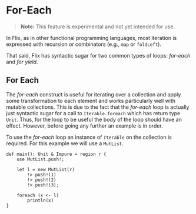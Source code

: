 # For-Each

> **Note:** This feature is experimental and not yet intended for use.

In Flix, as in other functional programming languages, most iteration is
expressed with recursion or combinators (e.g., `map` or `foldLeft`).

That said, Flix has syntactic sugar for two common types of loops: _for-each_ and _for yield_.

## For Each

The _for-each_ construct is useful for iterating over a collection
and apply some transformation to each element and works particularly
well with mutable collections.
This is due to the fact that the _for-each_ loop is actually just
syntactic sugar for a call to `Iterable.foreach` which has return
type `Unit`.
Thus, for the loop to be useful the body of the loop should have an effect.
However, before going any further an example is in order.

To use the _for-each_ loop an instance of `Iterable` on the collection is required.
For this example we will use a `MutList`.

```flix
def main(): Unit & Impure = region r {
    use MutList.push!;

    let l = new MutList(r)
        !> push!(1)
        !> push!(2)
        !> push!(3);

    foreach (x <- l)
        println(x)
}
```

